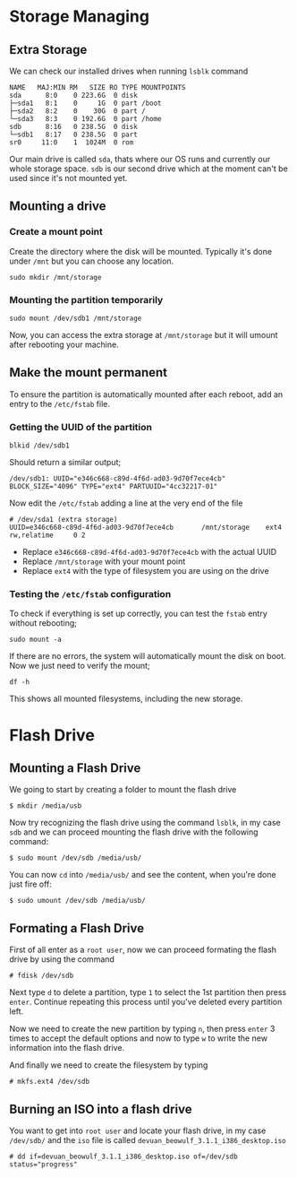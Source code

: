 # Storage Managing

## Extra Storage

We can check our installed drives when running `lsblk` command

    NAME   MAJ:MIN RM   SIZE RO TYPE MOUNTPOINTS
    sda      8:0    0 223.6G  0 disk
    ├─sda1   8:1    0     1G  0 part /boot
    ├─sda2   8:2    0    30G  0 part /
    └─sda3   8:3    0 192.6G  0 part /home
    sdb      8:16   0 238.5G  0 disk
    └─sdb1   8:17   0 238.5G  0 part
    sr0     11:0    1  1024M  0 rom

Our main drive is called `sda`, thats where our OS runs and currently our whole storage space. `sdb` is our second drive which at the moment can't be used since it's not mounted yet.

## Mounting a drive

### Create a mount point
Create the directory where the disk will be mounted. Typically it's done under `/mnt` but you can choose any location.

    sudo mkdir /mnt/storage
### Mounting the partition temporarily
    sudo mount /dev/sdb1 /mnt/storage
Now, you can access the extra storage at `/mnt/storage` but it will umount after rebooting your machine.

## Make the mount permanent
To ensure the partition is automatically mounted after each reboot, add an entry to the `/etc/fstab` file.
### Getting the UUID of the partition
    blkid /dev/sdb1

Should return a similar output;

    /dev/sdb1: UUID="e346c668-c89d-4f6d-ad03-9d70f7ece4cb" BLOCK_SIZE="4096" TYPE="ext4" PARTUUID="4cc32217-01"
Now edit the `/etc/fstab` adding a line at the very end of the file

    # /dev/sda1 (extra storage)
    UUID=e346c668-c89d-4f6d-ad03-9d70f7ece4cb       /mnt/storage    ext4            rw,relatime     0 2

- Replace `e346c668-c89d-4f6d-ad03-9d70f7ece4cb` with the actual UUID
- Replace `/mnt/storage` with your mount point
- Replace `ext4` with the type of filesystem you are using on the drive

### Testing the `/etc/fstab` configuration
To check if everything is set up correctly, you can test the `fstab` entry without rebooting;

    sudo mount -a
If there are no errors, the system will automatically mount the disk on boot. Now we just need to verify the mount;

    df -h
This shows all mounted filesystems, including the new storage.

 # Flash Drive

## Mounting a Flash Drive

We going to start by creating a folder to mount the flash drive

    $ mkdir /media/usb

Now try recognizing the flash drive using the command `lsblk`, in my case `sdb` and we can proceed
mounting the flash drive with the following command:

    $ sudo mount /dev/sdb /media/usb/
    
You can now `cd` into `/media/usb/` and see the content, when you're done just fire off:

    $ sudo umount /dev/sdb /media/usb/

## Formating a Flash Drive

First of all enter as a `root user`, now we can proceed formating the flash drive by using the command

    # fdisk /dev/sdb
  
Next type `d` to delete a partition, type `1` to select the 1st partition then press `enter`. Continue repeating this
process until you've deleted every partition left.


Now we need to create the new partition by typing `n`, then press `enter` 3 times to accept the default options and
now to type `w` to write the new information into the flash drive.


And finally we need to create the filesystem by typing

    # mkfs.ext4 /dev/sdb

## Burning an ISO into a flash drive

You want to get into `root user` and locate your flash drive, in my case `/dev/sdb/` and the `iso` file is called
`devuan_beowulf_3.1.1_i386_desktop.iso`

    # dd if=devuan_beowulf_3.1.1_i386_desktop.iso of=/dev/sdb status="progress"
